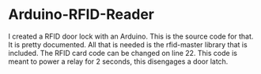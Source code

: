 # Arduino-RFID-Reader
I created a RFID door lock with an Arduino. This is the source code for that. It is pretty documented. All that is needed is the rfid-master library that is included. The RFID card code can be changed on line 22. This code is meant to power a relay for 2 seconds, this disengages a door latch.
